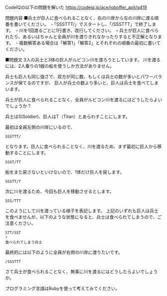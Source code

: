 CodeIQの以下の問題を解いた
https://codeiq.jp/ace/joboffer_apli/q419

問題内容
■兵士が巨人に食べられることなく、右の川岸から左の川岸に渡る順番を書いてください。
・「SSSTTT/」でスタートし、「/SSSTTT」で終了します。
・川を1回渡るごとに1行書き、改行してください。
・兵士が巨人に食べられたり、あるいはちゃんと全員が川を渡りきれなかったりすると不正解となります。
・複数解答ある場合は「解答1」「解答2」とそれぞれの順番の最初に書いてください。

■問題文
3人の兵士と3体の巨人がルビコン川を渡ろうとしています。
川を渡るには、2人乗りの1艘の船を使うしか方法がありません。

兵士も巨人も同じ強さで、双方が同じ数、もしくは兵士の数が多いとパワーバランスが保てるのですが、
巨人が兵士の数より多いと、巨人は兵士を食べてしまいます。

兵士が巨人に食べられることなく、全員がルビコン川を渡るにはどうしたらよいでしょうか？

兵士はS(Soldier)、巨人はT（Titan）とあらわすことにします。

最初は全員左側の川岸にいるので、

    SSSTTT/


となります。巨人に食べられることなく、川を渡るため、まず最初に巨人から移動することにします。

    SSST/TT


船をまた戻さないといけないので、1体だけ巨人を戻します。

    SSSTT/T


次に川を渡るため、今回も巨人を移動させるとします。

    SSS/TTT


このようにして川を渡っている様子を表記します。
上記のいずれも巨人は兵士を食べませんが、以下のような状態になると、兵士は食べられてしまうので、ご注意ください。

    STT/SST
    ↑
    食べられてしまう兵士


最終的には以下のように全員が右側の川岸に渡りたいです。

    /SSSTTT


さて兵士が食べられることなく、無事に川を渡るにはどうしたらよいでしょうか。

プログラミング言語はRubyを使って考えてみてください。